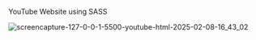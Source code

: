 YouTube Website using SASS

![screencapture-127-0-0-1-5500-youtube-html-2025-02-08-16_43_02](https://github.com/user-attachments/assets/ce480a21-da72-4114-ad6a-e0e6dbfd771d)
